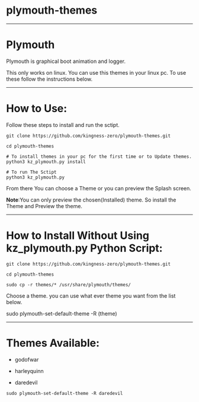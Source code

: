 # plymouth-themes

----
Plymouth
=
Plymouth is graphical boot animation and logger.

This only works on linux. You can use this themes in your linux pc. To use these follow the instructions below. 

-----
How to Use:
=

Follow these steps to install and run the sctipt.

```
git clone https://github.com/kingness-zero/plymouth-themes.git

cd plymouth-themes

# To install themes in your pc for the first time or to Update themes.
python3 kz_plymouth.py install

# To run The Sctipt
python3 kz_plymouth.py
```

From there You can choose a Theme or you can preview the Splash screen.

**Note**:You can only preview the chosen(Installed) theme. So install the Theme and Preview the theme.

-----
How to Install Without Using kz_plymouth.py Python Script:
=

```
git clone https://github.com/kingness-zero/plymouth-themes.git

cd plymouth-themes

sudo cp -r themes/* /usr/share/plymouth/themes/
```

Choose a theme.
you can use what ever theme you want from the list below.

sudo plymouth-set-default-theme -R (theme)

-------
Themes Available:
=

* godofwar

* harleyquinn

* daredevil

```
sudo plymouth-set-default-theme -R daredevil
```
